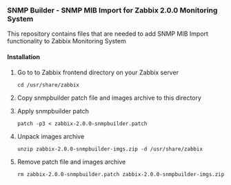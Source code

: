 ### SNMP Builder - SNMP MIB Import for Zabbix 2.0.0 Monitoring System

This repository contains files that are needed to add SNMP MIB Import functionality to Zabbix Monitoring System

#### Installation
1. Go to to Zabbix frontend directory on your Zabbix server
   
   ```shell
   cd /usr/share/zabbix
   ```
2. Copy snmpbuilder patch file and images archive to this directory
3. Apply snmpbuilder patch
   
   ```shell
   patch -p3 < zabbix-2.0.0-snmpbuilder.patch
   ```
4. Unpack images archive
   
   ```shell
   unzip zabbix-2.0.0-snmpbuilder-imgs.zip -d /usr/share/zabbix
   ```
5. Remove patch file and images archive
   
   ```shell
   rm zabbix-2.0.0-snmpbuilder.patch zabbix-2.0.0-snmpbuilder-imgs.zip
   ```
